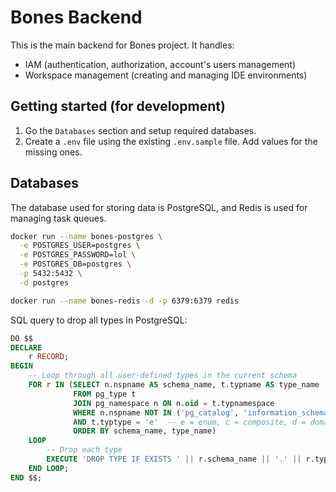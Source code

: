 # Bones Backend

This is the main backend for Bones project. It handles:

-   IAM (authentication, authorization, account's users management)
-   Workspace management (creating and managing IDE environments)

## Getting started (for development)

1. Go the `Databases` section and setup required databases.
1. Create a `.env` file using the existing `.env.sample` file. Add values for the missing ones.

## Databases

The database used for storing data is PostgreSQL, and Redis is used for managing task queues.

```bash
docker run --name bones-postgres \
  -e POSTGRES_USER=postgres \
  -e POSTGRES_PASSWORD=lol \
  -e POSTGRES_DB=postgres \
  -p 5432:5432 \
  -d postgres

docker run --name bones-redis -d -p 6379:6379 redis
```

SQL query to drop all types in PostgreSQL:

```sql
DO $$
DECLARE
    r RECORD;
BEGIN
    -- Loop through all user-defined types in the current schema
    FOR r IN (SELECT n.nspname AS schema_name, t.typname AS type_name
              FROM pg_type t
              JOIN pg_namespace n ON n.oid = t.typnamespace
              WHERE n.nspname NOT IN ('pg_catalog', 'information_schema')
              AND t.typtype = 'e'  -- e = enum, c = composite, d = domain, b = base, p = pseudo-type
              ORDER BY schema_name, type_name)
    LOOP
        -- Drop each type
        EXECUTE 'DROP TYPE IF EXISTS ' || r.schema_name || '.' || r.type_name || ' CASCADE';
    END LOOP;
END $$;
```
